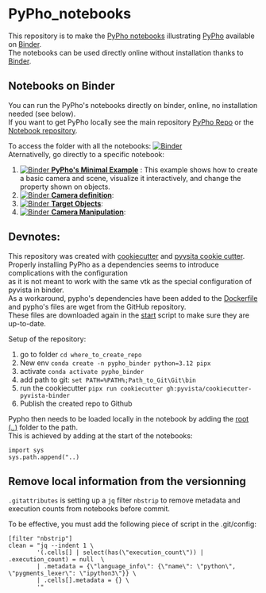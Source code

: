 # PyPho_notebooks

This repository is to make the [PyPho notebooks](https://github.com/GeoISTO/PyPho_notebooks) illustrating [PyPho](https://github.com/GeoISTO/PyPho) available on [Binder](https://mybinder.org/).  
The notebooks can be used directly online without installation thanks to [Binder](https://mybinder.org/).

## Notebooks on Binder

You can run the PyPho's notebooks directly on binder, online, no installation needed (see below).  
If you want to get PyPho locally see the main repository [PyPho Repo](https://github.com/GeoISTO/PyPho) or the [Notebook repository](https://github.com/GeoISTO/PyPho_notebooks).

To access the folder with all the notebooks: [![Binder](https://mybinder.org/badge_logo.svg)](https://mybinder.org/v2/gh/GeoISTO/PyPho_binder/HEAD?urlpath=%2Fdoc%2Ftree%2Fnotebooks)  
Aternativelly, go directly to a specific notebook:
1. [![Binder](https://mybinder.org/badge_logo.svg) **PyPho's Minimal Example**](https://mybinder.org/v2/gh/GeoISTO/PyPho_binder/HEAD?urlpath=%2Fdoc%2Ftree%2Fnotebooks%2F01_minimal_example.ipynb) : This example shows how to create a basic camera and scene, visualize it interactively, and change the property shown on objects.
1. [![Binder](https://mybinder.org/badge_logo.svg) **Camera definition**](https://mybinder.org/v2/gh/GeoISTO/PyPho_binder/HEAD?urlpath=%2Fdoc%2Ftree%2Fnotebooks%2F02_camera_definition.ipynb): 
1. [![Binder](https://mybinder.org/badge_logo.svg) **Target Objects**](https://mybinder.org/v2/gh/GeoISTO/PyPho_binder/HEAD?urlpath=%2Fdoc%2Ftree%2Fnotebooks%2F03_target_objects.ipynb): 
1. [![Binder](https://mybinder.org/badge_logo.svg) **Camera Manipulation**](https://mybinder.org/v2/gh/GeoISTO/PyPho_binder/HEAD?urlpath=%2Fdoc%2Ftree%2Fnotebooks%2F04_camera_manipulation.ipynb): 

## Devnotes:

This repository was created with [cookiecutter](https://github.com/audreyr/cookiecutter) and [pyvsita cookie cutter](https://github.com/pyvista/cookiecutter-pyvista-binder).  
Properly installing PyPho as a dependencies seems to introduce complications with the configuration  
as it is not meant to work with the same vtk as the special configuration of pyvista in binder.  
As a workaround, pypho's dependencies have been added to the [Dockerfile](./Dockerfile) and pypho's files are wget from the GitHub repository.  
These files are downloaded again in the [start](./start) script to make sure they are up-to-date.

Setup of the repository:
1. go to folder ```cd where_to_create_repo```
1. New env ```conda create -n pypho_binder python=3.12 pipx```
1. activate ```conda activate pypho_binder```
1. add path to git: ```set PATH=%PATH%;Path_to_Git\Git\bin```
1. run the cookiecutter ```pipx run cookiecutter gh:pyvista/cookiecutter-pyvista-binder```
1. Publish the created repo to Github

Pypho then needs to be loaded locally in the notebook by adding the [root (..)](..) folder to the path.  
This is achieved by adding at the start of the notebooks:
```
import sys
sys.path.append("..)
```

## Remove local information from the versionning

`.gitattributes` is setting up a `jq` filter `nbstrip` to remove metadata and execution counts from notebooks before commit.

To be effective, you must add the following piece of script in the .git/config:

	[filter "nbstrip"]
	clean = "jq --indent 1 \
			'(.cells[] | select(has(\"execution_count\")) | .execution_count) = null  \
			| .metadata = {\"language_info\": {\"name\": \"python\", \"pygments_lexer\": \"ipython3\"}} \
			| .cells[].metadata = {} \
			'"
